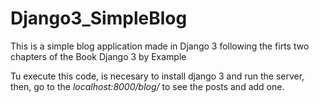 # Django3_SimpleBlog

This is a simple blog application made in Django 3 following the firts two chapters of the Book Django 3 by Example

Tu execute this code, is necesary to install django 3 and run the server, then, go to the *localhost:8000/blog/* to see the posts and add one.
